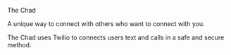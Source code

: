 The Chad

A unique way to connect with others who want to connect with you.  

The Chad uses Twilio to connects users text and calls in a safe and secure method.


